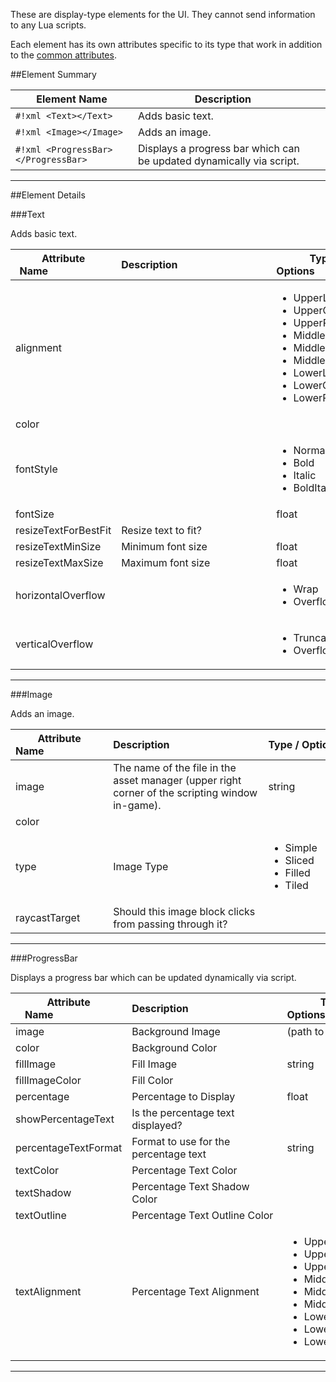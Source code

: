 These are display-type elements for the UI. They cannot send information to any Lua scripts.

Each element has its own attributes specific to its type that work in addition to the [common attributes](attributes#common-attributes).

##Element Summary

Element Name | Description | &nbsp;
-- | -- | --
`#!xml <Text></Text>` | Adds basic text. | [<span class="i"></span>](#text)
`#!xml <Image></Image>` | Adds an image. | [<span class="i"></span>](#image)
`#!xml <ProgressBar></ProgressBar>` | Displays a progress bar which can be updated dynamically via script. | [<span class="i"></span>](#progressbar)

---

##Element Details

###Text

Adds basic text.

Attribute Name&nbsp;&nbsp;&nbsp;&nbsp;&nbsp;&nbsp;&nbsp;&nbsp;&nbsp;&nbsp;&nbsp;&nbsp;&nbsp;&nbsp;&nbsp;&nbsp;&nbsp;&nbsp;&nbsp;&nbsp;&nbsp;&nbsp; | Description&nbsp;&nbsp;&nbsp;&nbsp;&nbsp;&nbsp;&nbsp;&nbsp;&nbsp;&nbsp;&nbsp;&nbsp;&nbsp;&nbsp;&nbsp;&nbsp;&nbsp;&nbsp;&nbsp;&nbsp;&nbsp;&nbsp;&nbsp;&nbsp;&nbsp;&nbsp;&nbsp;&nbsp;&nbsp;&nbsp;&nbsp;&nbsp;&nbsp; | Type / Options&nbsp;&nbsp;&nbsp;&nbsp;&nbsp;&nbsp;&nbsp;&nbsp;&nbsp;&nbsp;&nbsp;&nbsp;&nbsp;&nbsp;&nbsp;&nbsp;&nbsp;&nbsp;&nbsp;&nbsp;&nbsp;&nbsp; | Default Value&nbsp;&nbsp;&nbsp;&nbsp;&nbsp;&nbsp;
-- | -- | -- | --
alignment | | <ul><li>UpperLeft</li><li>UpperCenter</li><li>UpperRight</li><li>MiddleLeft</li><li>MiddleCenter</li><li>MiddleRight</li><li>LowerLeft</li><li>LowerCenter</li><li>LowerRight</li></ul> | MiddleCenter
color | | [<span class="tag xmlco"></span>](attributes#attribute-types) | `#323232`
fontStyle | | <ul><li>Normal</li><li>Bold</li><li>Italic</li><li>BoldItalic</li></ul> | `Normal`
fontSize | | float | `14`
resizeTextForBestFit | Resize text to fit? | [<span class="tag boo"></span>](attributes#attribute-types) | `false`
resizeTextMinSize | Minimum font size | float | `10`
resizeTextMaxSize | Maximum font size | float | `40`
horizontalOverflow | | <ul><li>Wrap</li><li>Overflow</li></ul> | `Overflow`
verticalOverflow | | <ul><li>Truncate</li><li>Overflow</li></ul> | `Truncate`

---


###Image

Adds an image.

Attribute Name&nbsp;&nbsp;&nbsp;&nbsp;&nbsp;&nbsp;&nbsp;&nbsp;&nbsp;&nbsp;&nbsp;&nbsp;&nbsp;&nbsp;&nbsp;&nbsp;&nbsp;&nbsp;&nbsp;&nbsp;&nbsp;&nbsp; | Description&nbsp;&nbsp;&nbsp;&nbsp;&nbsp;&nbsp;&nbsp;&nbsp;&nbsp;&nbsp;&nbsp;&nbsp;&nbsp;&nbsp;&nbsp;&nbsp;&nbsp;&nbsp;&nbsp;&nbsp;&nbsp;&nbsp;&nbsp;&nbsp;&nbsp;&nbsp;&nbsp;&nbsp;&nbsp;&nbsp;&nbsp;&nbsp;&nbsp; | Type&nbsp;/&nbsp;Options&nbsp;&nbsp;&nbsp;&nbsp;&nbsp;&nbsp;&nbsp;&nbsp;&nbsp;&nbsp;&nbsp;&nbsp;&nbsp;&nbsp;&nbsp;&nbsp;&nbsp;&nbsp;&nbsp;&nbsp;&nbsp;&nbsp; | Default&nbsp;Value&nbsp;&nbsp;&nbsp;&nbsp;&nbsp;&nbsp;
-- | -- | -- | --
image | The name of the file in the asset manager (upper right corner of the scripting window in-game). | string | *(none)*
color |  | [<span class="tag xmlco"></span>](attributes#attribute-types) | `#FFFFFF`
type | Image Type | <ul><li>Simple</li><li>Sliced</li><li>Filled</li><li>Tiled</li></ul> | `Simple`
raycastTarget | Should this image block clicks from passing through it? | [<span class="tag boo"></span>](attributes#attribute-types) | `true`

---


###ProgressBar

Displays a progress bar which can be updated dynamically via script.

Attribute Name&nbsp;&nbsp;&nbsp;&nbsp;&nbsp;&nbsp;&nbsp;&nbsp;&nbsp;&nbsp;&nbsp;&nbsp;&nbsp;&nbsp;&nbsp;&nbsp;&nbsp;&nbsp;&nbsp;&nbsp;&nbsp;&nbsp; | Description&nbsp;&nbsp;&nbsp;&nbsp;&nbsp;&nbsp;&nbsp;&nbsp;&nbsp;&nbsp;&nbsp;&nbsp;&nbsp;&nbsp;&nbsp;&nbsp;&nbsp;&nbsp;&nbsp;&nbsp;&nbsp;&nbsp;&nbsp;&nbsp;&nbsp;&nbsp;&nbsp;&nbsp;&nbsp;&nbsp;&nbsp;&nbsp;&nbsp; | Type / Options&nbsp;&nbsp;&nbsp;&nbsp;&nbsp;&nbsp;&nbsp;&nbsp;&nbsp;&nbsp;&nbsp;&nbsp;&nbsp;&nbsp;&nbsp;&nbsp;&nbsp;&nbsp;&nbsp;&nbsp;&nbsp;&nbsp; | Default Value&nbsp;&nbsp;&nbsp;&nbsp;&nbsp;&nbsp;
-- | -- | -- | --
image | Background Image | (path to image) | *(none)*
color | Background Color | [<span class="tag xmlco"></span>](attributes#attribute-types) | `#FFFFFF`
fillImage | Fill Image | string | *(none)*
fillImageColor | Fill Color | [<span class="tag xmlco"></span>](attributes#attribute-types) | `#FFFFFF`
percentage | Percentage to Display | float | `0`
showPercentageText | Is the percentage text displayed? | [<span class="tag boo"></span>](attributes#attribute-types) | `true`
percentageTextFormat | Format to use for the percentage text | string | `0.00`
textColor | Percentage Text Color | [<span class="tag xmlco"></span>](attributes#attribute-types) | `#000000`
textShadow | Percentage Text Shadow Color | [<span class="tag xmlco"></span>](attributes#attribute-types) | *(none)*
textOutline | Percentage Text Outline Color  | [<span class="tag xmlco"></span>](attributes#attribute-types) | *(none)*
textAlignment | Percentage Text Alignment | <ul><li>UpperLeft</li><li>UpperCenter</li><li>UpperRight</li><li>MiddleLeft</li><li>MiddleCenter</li><li>MiddleRight</li><li>LowerLeft</li><li>LowerCenter</li><li>LowerRight</li></ul> | `MiddleCenter`

---

